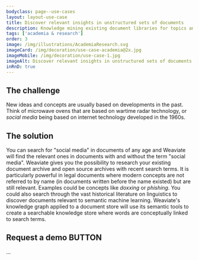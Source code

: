 ```yaml
---
bodyclass: page--use-cases
layout: layout-use-case
title: Discover relevant insights in unstructured sets of documents
description: Knowledge mining existing document libraries for topics and concepts without needing specific search terms in documents
tags: ['academia & research']
order: 3
image: /img/illustrations/AcademiaResearch.svg
imageCard: /img/decoration/use-case-academia@2x.jpg
imageMobile: /img/decoration/use-case-1.jpg
imageAlt: Discover relevant insights in unstructured sets of documents
inRnD: true
---
```


## The challenge

New ideas and concepts are usually based on developments in the past. Think of microwave ovens that are based on wartime radar technology, or _social media_ being based on internet technology developed in the 1960s.

## The solution

You can search for "social media" in documents of any age and Weaviate will find the relevant ones in documents with and without the term "social media". Weaviate gives you the possibility to research your existing document archive and open source archives with recent search terms.
It is particularly powerful in legal documents where modern concepts are not referred to by name (in documents written before the name existed) but are still relevant. Examples could be concepts like _doxxing_ or _phishing_. You could also search through the vast historical literature on linguistics to discover documents relevant to semantic machine learning.
Weaviate's knowledge graph applied to a document store will use its semantic tools to create a searchable knowledge store where words are conceptually linked to search terms.

## Request a demo BUTTON

...
